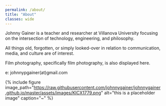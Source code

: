 ```yaml
---
permalink: /about/
title: "About"
classes: wide
---
```


Johnny Gainer is a teacher and researcher at Villanova University focusing on the intersection of technology, engineering, and philosophy. 

All things old, forgotten, or simply looked-over in relation to communication, media, and culture are of interest. 

Film photography, specifically film photography, is also displayed here.

e: johnnypgainer(at)gmail.com

{% include figure image_path="https://raw.githubusercontent.com/johnnygainer/johnnygainer.github.io/master/assets/images/KICX1779.png" alt="this is a placeholder image" caption="~" %}
